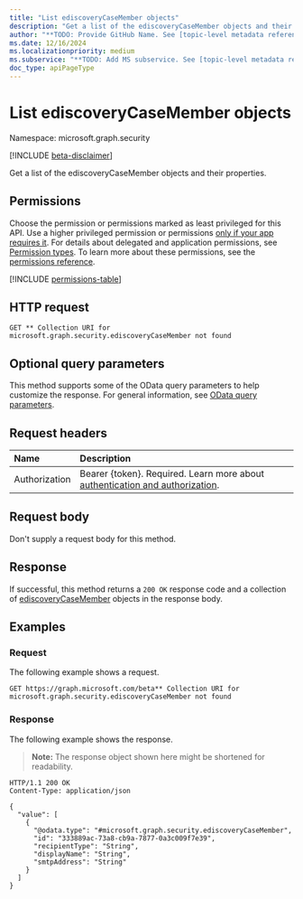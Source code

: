 ```yaml
---
title: "List ediscoveryCaseMember objects"
description: "Get a list of the ediscoveryCaseMember objects and their properties."
author: "**TODO: Provide GitHub Name. See [topic-level metadata reference](https://aka.ms/msgo?pagePath=Document-APIs/Guidelines/Metadata)**"
ms.date: 12/16/2024
ms.localizationpriority: medium
ms.subservice: "**TODO: Add MS subservice. See [topic-level metadata reference](https://aka.ms/msgo?pagePath=Document-APIs/Guidelines/Metadata)**"
doc_type: apiPageType
---
```


# List ediscoveryCaseMember objects

Namespace: microsoft.graph.security

[!INCLUDE [beta-disclaimer](../../includes/beta-disclaimer.md)]

Get a list of the ediscoveryCaseMember objects and their properties.

## Permissions

Choose the permission or permissions marked as least privileged for this API. Use a higher privileged permission or permissions [only if your app requires it](/graph/permissions-overview#best-practices-for-using-microsoft-graph-permissions). For details about delegated and application permissions, see [Permission types](/graph/permissions-overview#permission-types). To learn more about these permissions, see the [permissions reference](/graph/permissions-reference).

<!-- {
  "blockType": "permissions",
  "name": "security-ediscoverycasemember-list-permissions"
}
-->
[!INCLUDE [permissions-table](../includes/permissions/security-ediscoverycasemember-list-permissions.md)]

## HTTP request

<!-- {
  "blockType": "ignored"
}
-->
``` http
GET ** Collection URI for microsoft.graph.security.ediscoveryCaseMember not found
```

## Optional query parameters

This method supports some of the OData query parameters to help customize the response. For general information, see [OData query parameters](/graph/query-parameters).

## Request headers

|Name|Description|
|:---|:---|
|Authorization|Bearer {token}. Required. Learn more about [authentication and authorization](/graph/auth/auth-concepts).|

## Request body

Don't supply a request body for this method.

## Response

If successful, this method returns a `200 OK` response code and a collection of [ediscoveryCaseMember](../resources/ediscoverycasemember.md) objects in the response body.

## Examples

### Request

The following example shows a request.
<!-- {
  "blockType": "request",
  "name": "list_ediscoverycasemember"
}
-->
``` http
GET https://graph.microsoft.com/beta** Collection URI for microsoft.graph.security.ediscoveryCaseMember not found
```


### Response

The following example shows the response.
>**Note:** The response object shown here might be shortened for readability.
<!-- {
  "blockType": "response",
  "truncated": true,
  "@odata.type": "microsoft.graph.security.ediscoveryCaseMember"
}
-->
``` http
HTTP/1.1 200 OK
Content-Type: application/json

{
  "value": [
    {
      "@odata.type": "#microsoft.graph.security.ediscoveryCaseMember",
      "id": "333889ac-73a8-cb9a-7877-0a3c009f7e39",
      "recipientType": "String",
      "displayName": "String",
      "smtpAddress": "String"
    }
  ]
}
```

